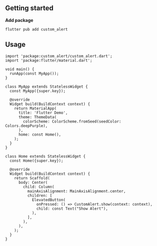 


## Getting started

**Add package**

```flutter pub add custom_alert```


## Usage

```
import 'package:custom_alert/custom_alert.dart';
import 'package:flutter/material.dart';

void main() {
  runApp(const MyApp());
}

class MyApp extends StatelessWidget {
  const MyApp({super.key});

  @override
  Widget build(BuildContext context) {
    return MaterialApp(
      title: 'Flutter Demo',
      theme: ThemeData(
        colorScheme: ColorScheme.fromSeed(seedColor: Colors.deepPurple),
      ),
      home: const Home(),
    );
  }
}

class Home extends StatelessWidget {
  const Home({super.key});

  @override
  Widget build(BuildContext context) {
    return Scaffold(
      body: Center(
        child: Column(
          mainAxisAlignment: MainAxisAlignment.center,
          children: [
            ElevatedButton(
              onPressed: () => CustomAlert.show(context: context),
              child: const Text("Show Alert"),
            ),
          ],
        ),
      ),
    );
  }
}

```


